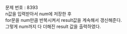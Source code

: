 문제 번호 : 8393\
n값을 입력받아서 num에 저장한 후\
for문을 num만큼 반복시켜서 result값을 계속해서 갱신해준다.\
그렇게 num까지 다 더해진 result 값을 출력하였다.
